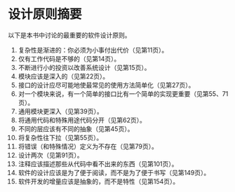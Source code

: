 # 设计原则摘要

以下是本书中讨论的最重要的软件设计原则。

1. 复杂性是渐进的：你必须为小事付出代价（见第11页）。
2. 仅有工作代码是不够的（见第14页）。
3. 不断进行小的投资以改善系统设计（见第15页）。
4. 模块应该是深入的（见第22页）。
5. 接口的设计应尽可能地使最常见的使用方法简单化（见第27页）。
6. 对一个模块来说，有一个简单的接口比有一个简单的实现更重要（见第55、71页）。
7. 通用模块更深入（见第39页）。
8. 将通用代码和特殊用途代码分开（见第62页）。
9. 不同的层应该有不同的抽象（见第45页）。
10. 将复杂性往下拉（见第55页）。
11. 将错误（和特殊情况）定义为不存在（见第79页）。
12. 设计两次（见第91页）。
13. 注释应该描述那些从代码中看不出来的东西（见第101页）。
14. 软件的设计应该是为了便于阅读，而不是为了便于书写（见第149页）。
15. 软件开发的增量应该是抽象的，而不是特性（见第154页）。
